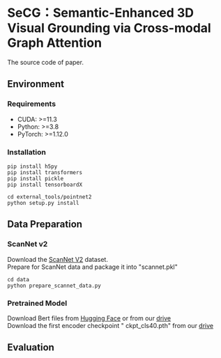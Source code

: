 # SeCG：Semantic-Enhanced 3D Visual Grounding via Cross-modal Graph Attention
The source code of paper.

## Environment
### Requirements
- CUDA: >=11.3  
- Python: >=3.8  
- PyTorch: >=1.12.0  
### Installation
```
pip install h5py
pip install transformers
pip install pickle
pip install tensorboardX

cd external_tools/pointnet2
python setup.py install
```
## Data Preparation
### ScanNet v2
Download the [ScanNet V2](http://www.scan-net.org/) dataset.  
Prepare for ScanNet data and package it into "scannet.pkl"
```
cd data
python prepare_scannet_data.py
```

### Pretrained Model
Download Bert files from [Hugging Face](https://huggingface.co/google-bert/bert-base-uncased/tree/main) or from our [drive](https://drive.google.com/drive/folders/1RwH7mdQXrAYKiM4_2_95Vle050yYCT-5?usp=sharing)  
Download the first encoder checkpoint " ckpt_cls40.pth" from our [drive](https://drive.google.com/drive/folders/1innoC3gyiHxKFK8bWyhofnzgTW_U1_lW?usp=sharing)

## Evaluation

